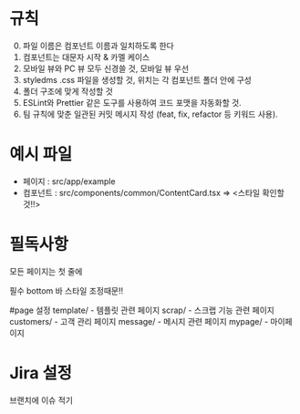 # 규칙

0. 파일 이름은 컴포넌트 이름과 일치하도록 한다
1. 컴포넌트는 대문자 시작 & 카멜 케이스
2. 모바일 뷰와 PC 뷰 모두 신경쓸 것, 모바일 뷰 우선
3. styledms .css 파일을 생성할 것, 위치는 각 컴포넌트 폴더 안에 구성
4. 폴더 구조에 맞게 작성할 것
5. ESLint와 Prettier 같은 도구를 사용하여 코드 포맷을 자동화할 것.
6. 팀 규칙에 맞춘 일관된 커밋 메시지 작성 (feat, fix, refactor 등 키워드 사용).

# 예시 파일

- 페이지 : src/app/example
- 컴포넌트 : src/components/common/ContentCard.tsx
  => <스타일 확인할 것!!>

# 필독사항

모든 페이지는 첫 줄에

 <div className="page-container"> 필수
 bottom 바 스타일 조정때문!!

#page 설정
template/ - 템플릿 관련 페이지
scrap/ - 스크랩 기능 관련 페이지
customers/ - 고객 관리 페이지
message/ - 메시지 관련 페이지
mypage/ - 마이페이지

# Jira 설정

브랜치에 이슈 적기
